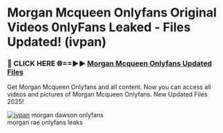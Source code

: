 # Morgan Mcqueen Onlyfans Original Videos 0nlyFans Leaked - Files Updated! (ivpan)

<h3>🔴 CLICK HERE 🌐==►► <a href="https://tinyurl.com/x26r9saj" rel="nofollow">Morgan Mcqueen Onlyfans Updated Files</a></h3>

Get Morgan Mcqueen Onlyfans and all content. Now you can access all videos and pictures of Morgan Mcqueen Onlyfans. New Updated Files 2025!

[![ivpan](https://i.imgur.com/LkgZPqh.gif)](https://tinyurl.com/x26r9saj)
morgan dawson onlyfans<br>
morgan rae onlyfans leaks